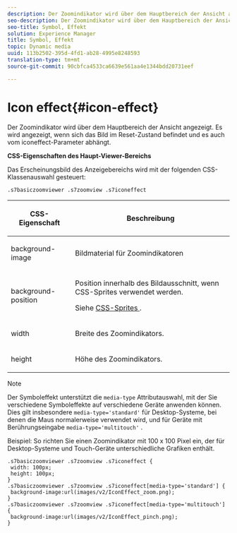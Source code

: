 ```yaml
---
description: Der Zoomindikator wird über dem Hauptbereich der Ansicht angezeigt. Es wird angezeigt, wenn sich das Bild im Reset-Zustand befindet und es auch vom iconeffect-Parameter abhängt.
seo-description: Der Zoomindikator wird über dem Hauptbereich der Ansicht angezeigt. Es wird angezeigt, wenn sich das Bild im Reset-Zustand befindet und es auch vom iconeffect-Parameter abhängt.
seo-title: Symbol, Effekt
solution: Experience Manager
title: Symbol, Effekt
topic: Dynamic media
uuid: 113b2502-395d-4fd1-ab28-4995e8248593
translation-type: tm+mt
source-git-commit: 90cbfca4533ca6639e561aa4e1344bdd20731eef

---
```



# Icon effect{#icon-effect}

Der Zoomindikator wird über dem Hauptbereich der Ansicht angezeigt. Es wird angezeigt, wenn sich das Bild im Reset-Zustand befindet und es auch vom iconeffect-Parameter abhängt.

<!--<a id="section_061E550C1C1D4DB2BD663A898895B38C"></a>-->

**CSS-Eigenschaften des Haupt-Viewer-Bereichs**

Das Erscheinungsbild des Anzeigebereichs wird mit der folgenden CSS-Klassenauswahl gesteuert:

```
.s7basiczoomviewer .s7zoomview .s7iconeffect
```

<table id="table_94EE3F5BBE4547C0B4943471CEE7EDE4"> 
 <thead> 
  <tr> 
   <th colname="col1" class="entry"> <p> CSS-Eigenschaft </p> </th> 
   <th colname="col2" class="entry"> <p>Beschreibung </p> </th> 
  </tr> 
 </thead>
 <tbody> 
  <tr> 
   <td colname="col1"> <p> <span class="codeph"> background-image </span> </p> </td> 
   <td colname="col2"> <p> Bildmaterial für Zoomindikatoren </p> </td> 
  </tr> 
  <tr> 
   <td colname="col1"> <p> <span class="codeph"> background-position </span> </p> </td> 
   <td colname="col2"> <p> Position innerhalb des Bildausschnitt, wenn CSS-Sprites verwendet werden. </p> <p>Siehe <a href="../../../c-html5-s7-aem-asset-viewers/c-html5-20-basic-zoom-viewer-about/c-html5-20-basic-zoom-viewer-customizingviewer/c-html5-20-basic-zoom-viewer-customizingviewer.md#section-9b6d8d601cb441d08214dada7bb4eddc" format="dita" scope="local"> CSS-Sprites </a>. </p> </td> 
  </tr> 
  <tr> 
   <td colname="col1"> <p> <span class="codeph"> width </span> </p> </td> 
   <td colname="col2"> <p>Breite des Zoomindikators. </p> </td> 
  </tr> 
  <tr> 
   <td colname="col1"> <p> <span class="codeph"> height </span> </p> </td> 
   <td colname="col2"> <p>Höhe des Zoomindikators. </p> </td> 
  </tr> 
 </tbody> 
</table>

>[!NOTE]
>
>Der Symboleffekt unterstützt die `media-type` Attributauswahl, mit der Sie verschiedene Symboleffekte auf verschiedene Geräte anwenden können. Dies gilt insbesondere `media-type='standard'` für Desktop-Systeme, bei denen die Maus normalerweise verwendet wird, und für Geräte mit Berührungseingabe `media-type='multitouch'` .

Beispiel: So richten Sie einen Zoomindikator mit 100 x 100 Pixel ein, der für Desktop-Systeme und Touch-Geräte unterschiedliche Grafiken enthält.

```
.s7basiczoomviewer .s7zoomview .s7iconeffect { 
 width: 100px; 
 height: 100px; 
} 
.s7basiczoomviewer .s7zoomview .s7iconeffect[media-type='standard'] { 
 background-image:url(images/v2/IconEffect_zoom.png); 
} 
.s7basiczoomviewer .s7zoomview .s7iconeffect[media-type='multitouch'] { 
 background-image:url(images/v2/IconEffect_pinch.png); 
}
```

